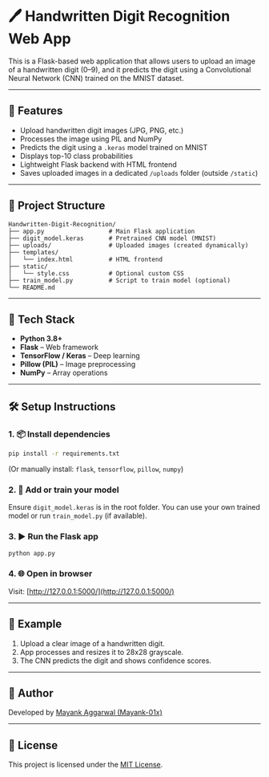 
# 🖊️ Handwritten Digit Recognition Web App

This is a Flask-based web application that allows users to upload an image of a handwritten digit (0–9), and it predicts the digit using a Convolutional Neural Network (CNN) trained on the MNIST dataset.

---

## 🚀 Features

- Upload handwritten digit images (JPG, PNG, etc.)
- Processes the image using PIL and NumPy
- Predicts the digit using a `.keras` model trained on MNIST
- Displays top-10 class probabilities
- Lightweight Flask backend with HTML frontend
- Saves uploaded images in a dedicated `/uploads` folder (outside `/static`)

---

## 📁 Project Structure

```
Handwritten-Digit-Recognition/
├── app.py                  # Main Flask application
├── digit_model.keras       # Pretrained CNN model (MNIST)
├── uploads/                # Uploaded images (created dynamically)
├── templates/
│   └── index.html          # HTML frontend
├── static/
│   └── style.css           # Optional custom CSS
├── train_model.py          # Script to train model (optional)
└── README.md
```

---

## 🧠 Tech Stack

- **Python 3.8+**
- **Flask** – Web framework
- **TensorFlow / Keras** – Deep learning
- **Pillow (PIL)** – Image preprocessing
- **NumPy** – Array operations

---

## 🛠️ Setup Instructions

### 1. 📦 Install dependencies

```bash
pip install -r requirements.txt
```

(Or manually install: `flask`, `tensorflow`, `pillow`, `numpy`)

### 2. 🧠 Add or train your model

Ensure `digit_model.keras` is in the root folder. You can use your own trained model or run `train_model.py` (if available).

### 3. ▶️ Run the Flask app

```bash
python app.py
```

### 4. 🌐 Open in browser

Visit: [http://127.0.0.1:5000/](http://127.0.0.1:5000/)

---

## 🧪 Example

1. Upload a clear image of a handwritten digit.
2. App processes and resizes it to 28x28 grayscale.
3. The CNN predicts the digit and shows confidence scores.

---

## 🙋 Author

Developed by [Mayank Aggarwal (Mayank-01x)](https://github.com/Mayank-01x)

---

## 📄 License

This project is licensed under the [MIT License](LICENSE).
